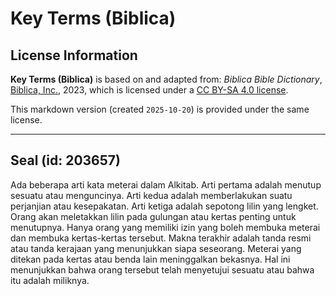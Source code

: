 # Key Terms (Biblica)

## License Information

**Key Terms (Biblica)** is based on and adapted from: _Biblica Bible Dictionary_, [Biblica, Inc.](https://www.biblica.com/), 2023, which is licensed under a [CC BY-SA 4.0 license](https://creativecommons.org/licenses/by-sa/4.0/legalcode.en).

This markdown version (created `2025-10-20`) is provided under the same license.



--------------------------------

## Seal (id: 203657)

Ada beberapa arti kata meterai dalam Alkitab. Arti pertama adalah menutup sesuatu atau menguncinya. Arti kedua adalah memberlakukan suatu perjanjian atau kesepakatan. Arti ketiga adalah sepotong lilin yang lengket. Orang akan meletakkan lilin pada gulungan atau kertas penting untuk menutupnya. Hanya orang yang memiliki izin yang boleh membuka meterai dan membuka kertas\-kertas tersebut. Makna terakhir adalah tanda resmi atau tanda kerajaan yang menunjukkan siapa seseorang. Meterai yang ditekan pada kertas atau benda lain meninggalkan bekasnya. Hal ini menunjukkan bahwa orang tersebut telah menyetujui sesuatu atau bahwa itu adalah miliknya.


